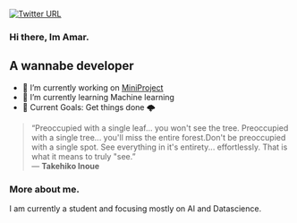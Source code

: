 [![Twitter URL](https://img.shields.io/twitter/follow/Amar65266)](https://twitter.com/Amar65266)

### Hi there, Im Amar.

## A wannabe developer
- 🔭 I’m currently working on [MiniProject](https://github.com/Amar033/Miniproj_s5)
- 🌱 I’m currently learning Machine learning
- 🦩 Current Goals: Get things done 🌩️

>“Preoccupied with a single leaf... you won't see the tree. Preoccupied with a single tree... you'll miss the entire forest.Don't be preoccupied with a single spot. See everything in it's entirety... effortlessly. That is what it means to truly "see.”<br>― **Takehiko Inoue**

### More about me.
  I am currently a student and focusing  mostly on AI and Datascience.
  


